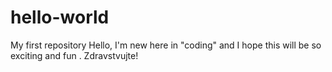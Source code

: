# hello-world
My first repository
Hello, I'm new here in "coding" and I hope this will be so exciting and fun . Zdravstvujte! 
